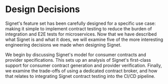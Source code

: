 # Design Decisions

Signet's feature set has been carefully designed for a specific use case: making it simple to implement contract testing to reduce the burden of integration and E2E tests for microservices.
Now that we have described what Signet is and what it does, we will examine five of the more interesting engineering decisions we made when designing Signet.

We begin by discussing Signet's model for consumer contracts and provider specifications.
This sets up an analysis of Signet's first-class support for consumer contract generation and provider verification.
Finally, we examine the trade-offs of using a dedicated contract broker, and how that relates to integrating Signet contract testing into the CI/CD pipeline.
